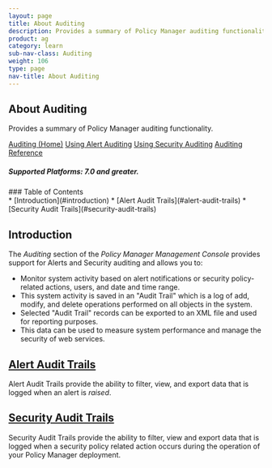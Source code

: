 ```yaml
---
layout: page
title: About Auditing
description: Provides a summary of Policy Manager auditing functionality.
product: ag
category: learn
sub-nav-class: Auditing
weight: 106
type: page
nav-title: About Auditing
---
```


## About Auditing
Provides a summary of Policy Manager auditing functionality.

<a href="auditing_toc.html" class="button secondary">Auditing (Home)</a> <a href="../auditing/using_alert_auditing.html" class="button secondary">Using Alert Auditing</a>  <a href="../auditing/using_security_auditing.html" class="button secondary">Using Security Auditing</a>  <a href="../auditing/auditing_reference.html" class="button secondary">Auditing Reference</a>  
<h5 class="stamp">Supported Platforms: 7.0 and greater.</h5>
### Table of Contents
<div id="toc-marker"></div>
* [Introduction](#introduction)
* [Alert Audit Trails](#alert-audit-trails)
* [Security Audit Trails](#security-audit-trails)

## Introduction
The *Auditing* section of the *Policy Manager Management Console* provides support for Alerts and Security auditing and allows you to:

* Monitor system activity based on alert notifications or security policy-related actions, users, and date and time range. 
* This system activity is saved in an "Audit Trail" which is a log of add, modify, and delete operations performed on all objects in the system. 
* Selected "Audit Trail" records can be exported to an XML file and used for reporting purposes. 
* This data can be used to measure system performance and manage the security of web services. 

## [Alert Audit Trails](../auditing/using_alert_auditing.html)
Alert Audit Trails provide the ability to filter, view, and export data that is logged when an alert is *raised*. 

## [Security Audit Trails](../auditing/using_security_auditing.html)
Security Audit Trails provide the ability to filter, view and export data that is logged when a security policy related action occurs during the operation of your Policy Manager deployment.



